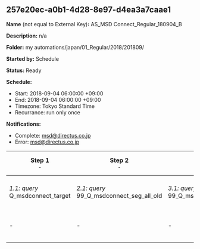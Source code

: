 ## 257e20ec-a0b1-4d28-8e97-d4ea3a7caae1

**Name** (not equal to External Key)**:** AS_MSD Connect_Regular_180904_B

**Description:** n/a

**Folder:** my automations/japan/01_Regular/2018/201809/

**Started by:** Schedule

**Status:** Ready

**Schedule:**

* Start: 2018-09-04 06:00:00 +09:00
* End: 2018-09-04 06:00:00 +09:00
* Timezone: Tokyo Standard Time
* Recurrance: run only once

**Notifications:**

* Complete: msd@directus.co.jp
* Error: msd@directus.co.jp

| Step 1<br>_<small>-</small>_ | Step 2<br>_<small>-</small>_ | Step 3<br>_<small>-</small>_ | Step 4<br>_<small>-</small>_ | Step 5<br>_<small>-</small>_ | Step 6<br>_<small>-</small>_ | Step 7<br>_<small>-</small>_ | Step 8<br>_<small>-</small>_ |
| --- | --- | --- | --- | --- | --- | --- | --- |
| _1.1: query_<br>Q_msdconnect_target | _2.1: query_<br>99_Q_msdconnect_seg_all_old | _3.1: query_<br>99_Q_msdconnect_seg_pharma_old | _4.1: query_<br>99_Q_msdconnect_seg_doctor_old | _5.1: query_<br>Q_msdconnect_seg_doctor_A | _6.1: query_<br>Q_msdconnect_seg_doctor_B | _7.1: wait_<br>08:00 午前 | _8.1: emailSend_<br>MA_MSD Connect_Regular_医師用_180904_B |
| - | - | - | - | - | - | - | _8.2: emailSend_<br>MA_MSD Connect_Regular_薬剤師用_180904 |
